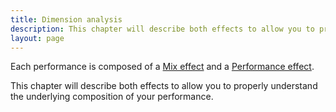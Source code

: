 ```yaml
---
title: Dimension analysis
description: This chapter will describe both effects to allow you to properly understand the underlying composition of your performance.
layout: page
---
```


Each performance is composed of a [Mix effect]({{site.url}}/{{site.baseurl}}/core_app/compare/web_application/dashboard/dimension_analysis/mix_effect) and a [Performance effect]({{site.url}}/{{site.baseurl}}/core_app/compare/web_application/dashboard/dimension_analysis/performance_effect).

This chapter will describe both effects to allow you to properly understand the underlying composition of your performance.
